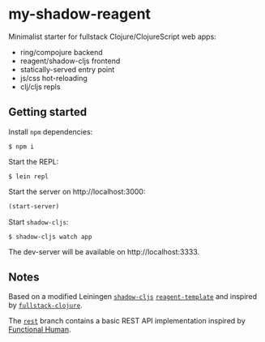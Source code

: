 # my-shadow-reagent

Minimalist starter for fullstack Clojure/ClojureScript web apps:

* ring/compojure backend
* reagent/shadow-cljs frontend
* statically-served entry point
* js/css hot-reloading
* clj/cljs repls

## Getting started

Install `npm` dependencies:

```
$ npm i
```

Start the REPL:

```
$ lein repl
```

Start the server on http://localhost:3000:

```clojure
(start-server)
```

Start `shadow-cljs`:

```
$ shadow-cljs watch app
```

The dev-server will be available on http://localhost:3333.


## Notes

Based on a modified Leiningen [`shadow-cljs`](https://github.com/thheller/shadow-cljs) 
[`reagent-template`](https://github.com/reagent-project/reagent-template) and inspired by 
[`fullstack-clojure`](https://github.com/tamizhvendan/fullstack-clojure).

The [`rest`](https://github.com/jackpendleton/shadow-reagent-starter/tree/rest) branch contains a basic REST API implementation inspired by [Functional Human](https://link.medium.com/6RGFysAbB2).